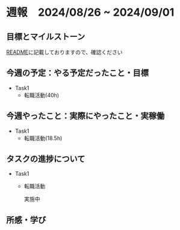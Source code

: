 # 週報　2024/08/26 ~ 2024/09/01

## 目標とマイルストーン
[README](https://github.com/Aki158/weekly-report/blob/main/README.md)に記載しておりますので、確認ください

## 今週の予定：やる予定だったこと・目標

- Task1
    - 転職活動(40h)

## 今週やったこと：実際にやったこと・実稼働

- Task1
    - 転職活動(18.5h)

## タスクの進捗について

- Task1
    - 転職活動

        実施中

## 所感・学び
